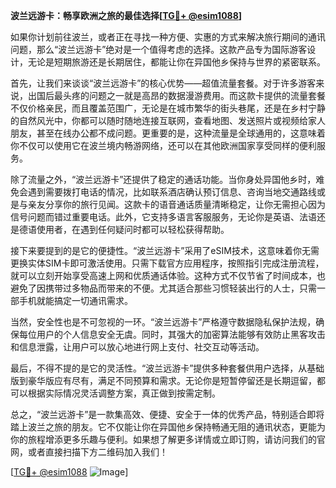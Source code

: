**波兰远游卡：畅享欧洲之旅的最佳选择[[TG💪+ @esim1088](https://t.me/s/esim1088)]**

如果你计划前往波兰，或者正在寻找一种方便、实惠的方式来解决旅行期间的通讯问题，那么“波兰远游卡”绝对是一个值得考虑的选择。这款产品专为国际游客设计，无论是短期旅游还是长期居住，都能让你在异国他乡保持与世界的紧密联系。

首先，让我们来谈谈“波兰远游卡”的核心优势——超值流量套餐。对于许多游客来说，出国后最头疼的问题之一就是高昂的数据漫游费用。而这款卡提供的流量套餐不仅价格亲民，而且覆盖范围广，无论是在城市繁华的街头巷尾，还是在乡村宁静的自然风光中，你都可以随时随地连接互联网，查看地图、发送照片或视频给家人朋友，甚至在线办公都不成问题。更重要的是，这种流量是全球通用的，这意味着你不仅可以使用它在波兰境内畅游网络，还可以在其他欧洲国家享受同样的便利服务。

除了流量之外，“波兰远游卡”还提供了稳定的通话功能。当你身处异国他乡时，难免会遇到需要拨打电话的情况，比如联系酒店确认预订信息、咨询当地交通路线或是与亲友分享你的旅行见闻。这款卡的语音通话质量清晰稳定，让你无需担心因为信号问题而错过重要电话。此外，它支持多语言客服服务，无论你是英语、法语还是德语使用者，在遇到任何疑问时都可以轻松获得帮助。

接下来要提到的是它的便捷性。“波兰远游卡”采用了eSIM技术，这意味着你无需更换实体SIM卡即可激活使用。只需下载官方应用程序，按照指引完成注册流程，就可以立刻开始享受高速上网和优质通话体验。这种方式不仅节省了时间成本，也避免了因携带过多物品而带来的不便。尤其适合那些习惯轻装出行的人士，只需一部手机就能搞定一切通讯需求。

当然，安全性也是不可忽视的一环。“波兰远游卡”严格遵守数据隐私保护法规，确保每位用户的个人信息安全无虞。同时，其强大的加密算法能够有效防止黑客攻击和信息泄露，让用户可以放心地进行网上支付、社交互动等活动。

最后，不得不提的是它的灵活性。“波兰远游卡”提供多种套餐供用户选择，从基础版到豪华版应有尽有，满足不同预算和需求。无论你是短暂停留还是长期逗留，都可以根据实际情况灵活调整方案，真正做到按需定制。

总之，“波兰远游卡”是一款集高效、便捷、安全于一体的优秀产品，特别适合即将踏上波兰之旅的朋友。它不仅能让你在异国他乡保持畅通无阻的通讯状态，更能为你的旅程增添更多乐趣与便利。如果想了解更多详情或立即订购，请访问我们的官网，或者直接扫描下方二维码加入我们！

[[TG💪+ @esim1088](https://t.me/s/esim1088) ![Image](https://i.postimg.cc/4NQfJmqS/Snipaste-2025-05-13-00-14-12.png)]